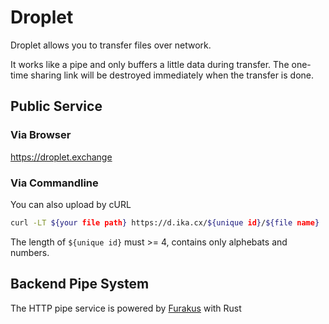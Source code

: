 # Droplet
Droplet allows you to transfer files over network.

It works like a pipe and only buffers a little data during transfer. The one-time sharing link will be destroyed immediately when the transfer is done.

## Public Service
### Via Browser
https://droplet.exchange

### Via Commandline
You can also upload by cURL
```sh
curl -LT ${your file path} https://d.ika.cx/${unique id}/${file name}
```
The length of `${unique id}` must >= 4, contains only alphebats and numbers. 

## Backend Pipe System
The HTTP pipe service is powered by [Furakus](https://github.com/pzread/furakus) with Rust
